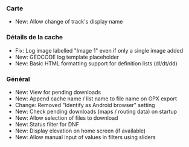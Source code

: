 
### Carte
- New: Allow change of track's display name

### Détails de la cache
- Fix: Log image labelled "Image 1" even if only a single image added
- New: GEOCODE log template placeholder
- New: Basic HTML formatting support for definition lists (dl/dt/dd)

### Général
- New: View for pending downloads
- New: Append cache name / list name to file name on GPX export
- Change: Removed "Identify as Android browser" setting
- New: Check pending downloads (maps / routing data) on startup
- New: Allow selection of files to download
- New: Status filter for DNF
- New: Display elevation on home screen (if available)
- New: Allow manual input of values in filters using sliders
